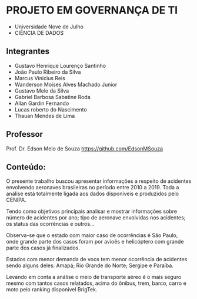 # PROJETO EM GOVERNANÇA DE TI

* Universidade Nove de Julho
* CIÊNCIA DE DADOS



## Integrantes
 

* Gustavo Henrique Lourenço Santinho
* João Paulo Ribeiro da Silva
* Marcus Vinicius Reis
* Wanderson Moises Alves Machado Junior
* Gustavo Melo da Silva
* Gabriel Barbosa Sabatine Roda
* Allan Gardin Fernando
* Lucas roberto do Nascimento
* Thauan Mendes de Lima


## Professor

Prof. Dr. Edson Melo de Souza
https://github.com/EdsonMSouza


## Conteúdo:

O presente trabalho buscou apresentar informações a respeito de acidentes envolvendo aeronaves brasileiras no período entre 2010 a 2019. Toda a análise está totalmente ligada aos dados disponíveis e produzidos pelo CENIPA.

Tendo como objetivos princípais analisar e mostrar informações sobre número de acidentes por ano; tipo de aeronave envolvidas nos acidentes; os status das ocorrências e outros...

Observa-se que o estado com maior caso de ocorrências é São Paulo, onde grande parte dos casos foram por avioẽs e helicóptero com grande parte dos casos já finalizados.

Estados com menor demanda de voos tem menor ocorrência de acidentes sendo alguns deles: Amapá; Rio Grande do Norte; Sergipe e Paraíba.

Levando em conta a análise o meio de transporte aéreo é o mais seguro mesmo com tantos casos relatados, acima do ônibus, trem, barco, carro e moto pelo ranking disponivel BrigTek.
